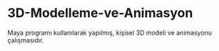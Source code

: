 # 3D-Modelleme-ve-Animasyon
Maya programı kullanılarak yapılmış, kişisel 3D modeli ve animasyonu çalışmasıdır.
